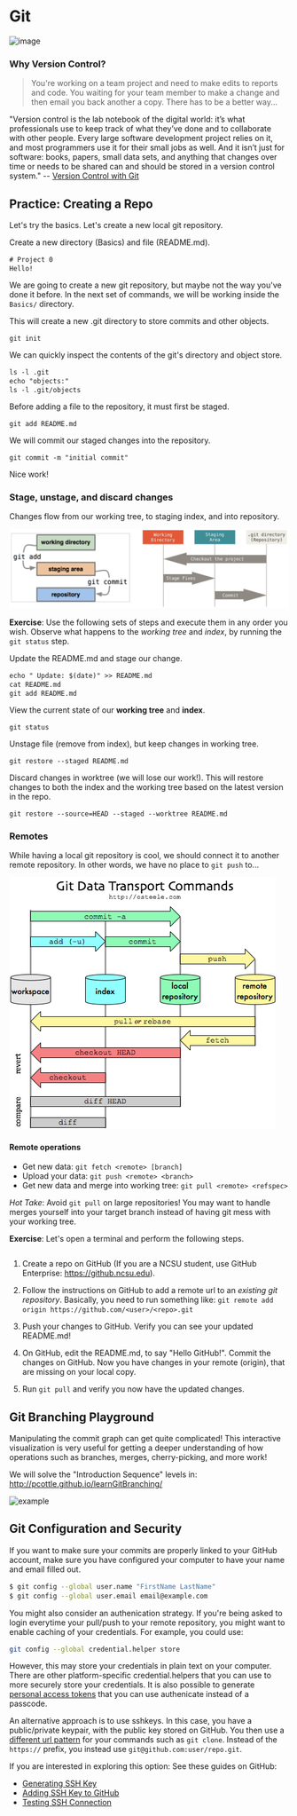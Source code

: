 
# Git

![image](https://cloud.githubusercontent.com/assets/742934/15635543/d1044ff6-25ae-11e6-9680-077830cff8f5.png)

### Why Version Control?

> You're working on a team project and need to make edits to reports and code. You waiting for your team member to make a change and then email you back another a copy. There has to be a better way...

"Version control is the lab notebook of the digital world: it’s what professionals use to keep track of what they’ve done and to collaborate with other people. Every large software development project relies on it, and most programmers use it for their small jobs as well. And it isn’t just for software: books, papers, small data sets, and anything that changes over time or needs to be shared can and should be stored in a version control system." -- [Version Control with Git](http://swcarpentry.github.io/git-novice/)


## Practice: Creating a Repo

Let's try the basics. Let's create a new local git repository.

Create a new directory (Basics) and file (README.md).

```bash|{type:'file', path: '/Course/Basics/README.md'}
# Project 0
Hello!
```

We are going to create a new git repository, but maybe not the way you've done it before. 
In the next set of commands, we will be working inside the `Basics/` directory.

This will create a new .git directory to store commits and other objects.

```bash|{type:'command', path: '/Course/Basics'}
git init
```

We can quickly inspect the contents of the git's directory and object store.

```bash|{type:'command', path: '/Course/Basics'}
ls -l .git
echo "objects:"
ls -l .git/objects
```

Before adding a file to the repository, it must first be staged.

```bash|{type:'command', path: '/Course/Basics'}
git add README.md
```

We will commit our staged changes into the repository.

```bash|{type:'command', path: '/Course/Basics'}
git commit -m "initial commit"
```

Nice work!

### Stage, unstage, and discard changes

Changes flow from our working tree, to staging index, and into repository.

![git-staging](resources/imgs/git-staging.png)


**Exercise**: Use the following sets of steps and execute them in any order you wish. Observe what happens to the _working tree_ and _index_, by running the `git status` step.

Update the README.md and stage our change.

```bash|{type:'command', path: '/Course/Basics'}
echo " Update: $(date)" >> README.md
cat README.md
git add README.md
```

View the current state of our **working tree** and **index**.

```bash|{type:'command', path: '/Course/Basics'}
git status
```

Unstage file (remove from index), but keep changes in working tree.

```bash|{type:'command', path: '/Course/Basics'}
git restore --staged README.md
```

Discard changes in worktree (we will lose our work!). This will restore changes to both the index and the working tree based on the latest version in the repo.

```bash|{type:'command', path: '/Course/Basics'}
git restore --source=HEAD --staged --worktree README.md
```

### Remotes

While having a local git repository is cool, we should connect it to another remote repository. In other words, we have no place to `git push` to...

![git-remote](resources/imgs/git-remote.png)

#### Remote operations

* Get new data: `git fetch <remote> [branch]`
* Upload your data: `git push <remote> <branch>`
* Get new data and merge into working tree: `git pull <remote> <refspec>`

*Hot Take*: Avoid `git pull` on large repositories! You may want to handle merges yourself into your target branch instead of having git mess with your working tree.

**Exercise**: Let's open a terminal and perform the following steps.

```bash | {type: 'terminal'}
```

1. Create a repo on GitHub (If you are a NCSU student, use GitHub Enterprise: https://github.ncsu.edu). 

2. Follow the instructions on GitHub to add a remote url to an *existing git repository*. Basically, you need to run something like: `git remote add origin https://github.com/<user>/<repo>.git`

3. Push your changes to GitHub. Verify you can see your updated README.md!

4. On GitHub, edit the README.md, to say "Hello GitHub!". Commit the changes on GitHub. Now you have changes in your remote (origin), that are missing on your local copy.

5. Run `git pull` and verify you now have the updated changes.


## Git Branching Playground

Manipulating the commit graph can get quite complicated! This interactive visualization is very useful for getting a deeper understanding of how operations such as branches, merges, cherry-picking, and more work!

We will solve the "Introduction Sequence" levels in:  
http://pcottle.github.io/learnGitBranching/   

![example](https://cloud.githubusercontent.com/assets/742934/9494425/c4dd4b66-4bd3-11e5-9aac-04bfc8fed771.png)


## Git Configuration and Security

If you want to make sure your commits are properly linked to your GitHub account, make sure you have configured your computer to have your name and email filled out.

```bash
$ git config --global user.name "FirstName LastName"
$ git config --global user.email email@example.com
```

You might also consider an authenication strategy. If you're being asked to login everytime your pull/push to your remote repository, you might want to enable caching of your credentials. For example, you could use: 

```bash
git config --global credential.helper store
```

However, this may store your credentials in plain text on your computer. There are other platform-specific credential.helpers that you can use to more securely store your credentials. It is also possible to generate [personal access tokens](https://help.github.com/articles/creating-a-personal-access-token-for-the-command-line/) that you can use authenicate instead of a passcode.

An alternative approach is to use sshkeys. In this case, you have a public/private keypair, with the public key stored on GitHub. You then use a [different url pattern](https://help.github.com/articles/which-remote-url-should-i-use/) for your commands such as `git clone`. Instead of the `https://` prefix, you instead use `git@github.com:user/repo.git`.

If you are interested in exploring this option: See these guides on GitHub:
  * [Generating SSH Key](https://help.github.com/articles/generating-a-new-ssh-key-and-adding-it-to-the-ssh-agent/)
  * [Adding SSH Key to GitHub](https://help.github.com/articles/adding-a-new-ssh-key-to-your-github-account/)
  * [Testing SSH Connection](https://help.github.com/articles/testing-your-ssh-connection/)

